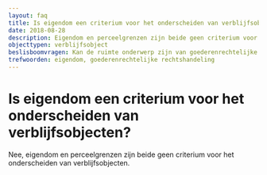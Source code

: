 ```yaml
---
layout: faq
title: Is eigendom een criterium voor het onderscheiden van verblijfsobjecten?
date: 2018-08-28
description: Eigendom en perceelgrenzen zijn beide geen criterium voor het onderscheiden van verblijfsobjecten.
objecttypen: verblijfsobject
beslisboomvragen: Kan de ruimte onderwerp zijn van goederenrechtelijke rechtshandelingen?
trefwoorden: eigendom, goederenrechtelijke rechtshandeling
---
```


# Is eigendom een criterium voor het onderscheiden van verblijfsobjecten?

Nee, eigendom en perceelgrenzen zijn beide geen criterium voor het onderscheiden van verblijfsobjecten.
